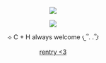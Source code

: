 
<div align="center">

![](https://komarev.com/ghpvc/?username=absolutelynormalindividual&color=grey) 

</div>

<p align="center">
  <img src="https://github.com/user-attachments/assets/32af8906-5811-44e8-9817-a1ba65961a68"/>
</p>

<p align="center"> ⟢ C + H always welcome 𐔌՞. .՞𐦯

<p align="center">
<a href="https://rentry.co/deXXXpio" rel="nofollow"> rentry <3 </a>  


